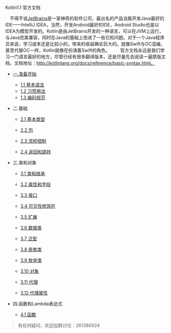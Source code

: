 
Kotlin1.1 官方文档

　不得不说[JetBrains](https://www.jetbrains.com/)是一家神奇的软件公司，最出名的产品当属开发Java最好的IDE——IntelliJ IDEA，当然，开发Android最好的IDE，Android Studio也是以IDEA为模型开发的。Kotlin是由JetBrains开发的一种语言，可以在JVM上运行，与Java完美兼容，同时在Java的基础上改进了一些已知问题。对于一个Java程序员来说，学习成本还是比较小的，带来的收益确实巨大的。就像Swift与OC混编，甚至代替OC一样，Kotlin就像在扮演着Swift的角色。
　　官方文档永远是我们学习一门语言最好的地方，尽管已经有很多翻译版本，还是尽量先去阅读一遍原版文档，文档地址：http://kotlinlang.org/docs/reference/basic-syntax.html。

* [一.准备开始](..md)
    * [1.1 基本语法](getting-started/basic-syntax.md)
    * [1.2 习惯用法](started/idioms.md)
    * [1.3 编码规范](started/Kotlin1-3-编码规范.md)

* 二.基础
    * [2.1 基本类型](chapter2/Kotlin2-1-基本类型.md)

    * [2.2 包](chapter2/Kotlin2-2-包.md)

    * [2.3 流程控制](chapter2/Kotlin2-3-流程控制.md)

    * [2.4 返回和跳转](chapter2/Kotlin2-4-返回和跳转.md)

* 三.类和对象

    * [3.1 类和继承](chapter3/Kotlin3-1-类和继承.md)

    * [3.2 属性和字段](chapter3/Kotlin3-2-对象.md)

    * [3.3 接口](chapter3/Kotlin3-3-接口.md)

    * [3.4 可见性修饰符](chapter3/Kotlin3-4-可见性修饰符.md)

    * [3.5 扩展](chapter3/Kotlin3-5-扩展.md)

    * [3.6 数据类](chapter3/Kotlin3-6-数据类.md)

    * [3.7 泛型](chapter3/Kotlin3-7-泛型.md)

    * [3.8 嵌套类](chapter3/Kotlin3-8-嵌套类.md)

    * [3.9 枚举类](chapter3/Kotlin3-9-枚举类.md)

    * [3.10 对象](chapter3/Kotlin3-10-对象.md)

    * [3.11 代理](chapter3/Kotlin3-11-代理.md)

    * [3.12 代理属性](chapter3/Kotlin3-12-代理属性.md)

* 四.函数和Lambda表达式

    * [4.1 函数](chapter4/Kotlin4-1-函数.md)

> 有任何疑问，欢迎加群讨论：261386924

